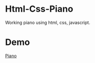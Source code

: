 # Html-Css-Piano
Working piano using html, css, javascript.

# Demo

<a href="https://anilk1sagar.github.io/Html-Css-Piano/">Piano</a>
